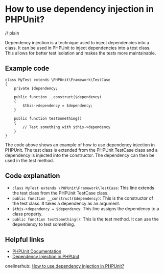 # How to use dependency injection in PHPUnit?
// plain

Dependency injection is a technique used to inject dependencies into a class. It can be used in PHPUnit to inject dependencies into a test class. This allows for better test isolation and makes the tests more maintainable.

## Example code

```
class MyTest extends \PHPUnit\Framework\TestCase
{
    private $dependency;

    public function __construct($dependency)
    {
        $this->dependency = $dependency;
    }

    public function testSomething()
    {
        // Test something with $this->dependency
    }
}
```

The code above shows an example of how to use dependency injection in PHPUnit. The test class is extended from the PHPUnit TestCase class and a dependency is injected into the constructor. The dependency can then be used in the test method.

## Code explanation

- `class MyTest extends \PHPUnit\Framework\TestCase`: This line extends the test class from the PHPUnit TestCase class.
- `public function __construct($dependency)`: This is the constructor of the test class. It takes a dependency as an argument.
- `$this->dependency = $dependency`: This line assigns the dependency to a class property.
- `public function testSomething()`: This is the test method. It can use the dependency to test something.

## Helpful links
- [PHPUnit Documentation](https://phpunit.readthedocs.io/en/latest/)
- [Dependency Injection in PHPUnit](https://www.sitepoint.com/dependency-injection-in-phpunit/)

onelinerhub: [How to use dependency injection in PHPUnit?](https://onelinerhub.com/phpunit/how-to-use-dependency-injection-in-phpunit)